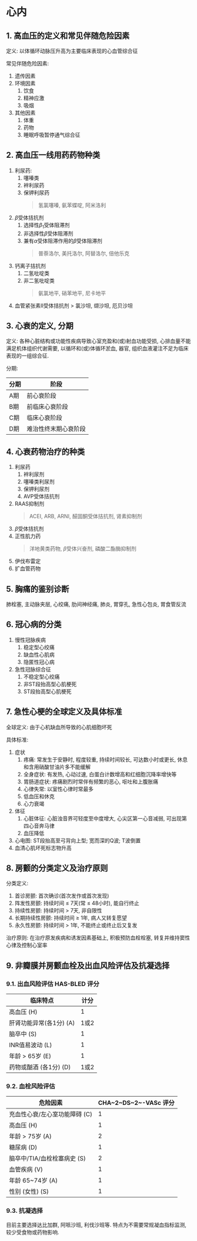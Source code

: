# 心内

## 1. 高血压的定义和常见伴随危险因素

定义: 以体循环动脉压升高为主要临床表现的心血管综合征

常见伴随危险因素:

1. 遗传因素
2. 环境因素
   1. 饮食
   2. 精神应激
   3. 吸烟
3. 其他因素
   1. 体重
   2. 药物
   3. 睡眠呼吸暂停通气综合征

## 2. 高血压一线用药药物种类

1. 利尿药:
   1. 噻嗪类
   2. 袢利尿药
   3. 保钾利尿药
        > 氢氯噻嗪, 氨苯蝶啶, 阿米洛利
2. $\beta$受体拮抗剂
   1. 选择性$\beta _1$受体阻滞剂
   2. 非选择性$\beta$受体阻滞剂
   3. 兼有$\alpha$受体阻滞作用的$\beta$受体阻滞剂
        > 普萘洛尔, 美托洛尔, 阿替洛尔, 倍他乐克
3. 钙离子拮抗剂
   1. 二氢吡啶类
   2. 非二氢吡啶类
        > 氨氯地平, 硝苯地平, 尼卡地平
4. 血管紧张素Ⅱ受体拮抗剂
        > 氯沙坦, 缬沙坦, 厄贝沙坦

## 3. 心衰的定义, 分期

定义: 各种心脏结构或功能性疾病导致心室充盈和(或)射血功能受损, 心排血量不能满足机体组织代谢需要, 以循环和(或)体循环淤血, 器官, 组织血液灌注不足为临床表现的一组综合征.

分期:

| 分期 | 阶段 |
| ---- | ---- |
| A期 | 前心衰阶段 |
| B期 | 前临床心衰阶段 |
| C期 | 临床心衰阶段 |
| D期 | 难治性终末期心衰阶段 |

## 4. 心衰药物治疗的种类

1. 利尿药
   1. 袢利尿剂
   2. 噻嗪类利尿剂
   3. 保钾利尿剂
   4. AVP受体拮抗剂
2. RAAS抑制剂
    > ACEI, ARB, ARNI, 醛固酮受体拮抗剂, 肾素抑制剂
3. $\beta$受体拮抗剂
4. 正性肌力药
    > 洋地黄类药物, $\beta$受体兴奋剂, 磷酸二酯酶抑制剂
5. 伊伐布雷定
6. 扩血管药物

## 5. 胸痛的鉴别诊断

肺栓塞, 主动脉夹层, 心绞痛, 肋间神经痛, 肺炎, 胃穿孔, 急性心包炎, 胃食管反流

## 6. 冠心病的分类

1. 慢性冠脉疾病
   1. 稳定型心绞痛
   2. 缺血性心肌病
   3. 隐匿性冠心病
2. 急性冠脉综合征
   1. 不稳定型心绞痛
   2. 非ST段抬高型心肌梗死
   3. ST段抬高型心肌梗死

## 7. 急性心梗的全球定义及具体标准

全球定义: 由于心机缺血所导致的心肌细胞坏死

具体标准:

1. 症状
   1. 疼痛: 常发生于安静时, 程度较重, 持续时间较长, 可达数小时或更长, 休息和含用硝酸甘油片多不能缓解
   2. 全身症状: 有发热, 心动过速, 白蛋白计数增高和红细胞沉降率增快等
   3. 胃肠道症状: 疼痛剧烈时常伴有频繁的恶心, 呕吐和上腹胀痛
   4. 心律失常: 以室性心律时常最多
   5. 低血压和休克
   6. 心力衰竭
2. 体征
   1. 心脏体征: 心脏浊音界可轻度至中度增大, 心尖区第一心音减弱, 可出现第四心音奔马律
   2. 血压降低
3. 心电图: ST段抬高至弓背向上型; 宽而深的Q波; T波倒置
4. 血清心肌坏死标志物升高

## 8. 房颤的分类定义及治疗原则

分类定义:

1. 首诊房颤: 首次确诊(首次发作或首次发现)
2. 阵发性房颤: 持续时间 $\leq$ 7天(常 $\leq$ 48小时), 能自行终止
3. 持续性房颤: 持续时间 $>$ 7天, 非自限性
4. 长期持续性房颤: 持续时间 $\geq$ 1年, 病人又转复愿望
5. 永久性房颤: 持续时间 $>$ 1年, 不能终止或终止后又复发

治疗原则: 在治疗原发疾病和诱发因素基础上, 积极预防血栓栓塞, 转复并维持窦性心律及控制心室率

## 9. 非瓣膜并房颤血栓及出血风险评估及抗凝选择

### 9.1. 出血风险评估 HAS-BLED 评分

| 临床特点 | 计分 |
| -------- | ---- |
| 高血压 (H) | 1 |
| 肝肾功能异常(各1分) (A) | 1或2 |
| 脑卒中 (S) | 1 |
| INR值易波动 (L) | 1 |
| 年龄 $>$ 65岁 (E) | 1 |
| 药物或酗酒 (各1分) (D) | 1或2 |

### 9.2. 血栓风险评估

| 危险因素 | CHA~2~DS~2~-VASc 评分 |
| -------- | --------------------- |
| 充血性心衰/左心室功能障碍 (C) | 1 |
| 高血压 (H) | 1 |
| 年龄 $>$ 75岁 (A) | 2 |
| 糖尿病 (D) | 1 |
| 脑卒中/TIA/血栓栓塞病史 (S) | 2 |
| 血管疾病 (V) | 1 |
| 年龄 65~74岁 (A) | 1 |
| 性别 (女性) (S) | 1 |

### 9.3. 抗凝选择

目前主要选择达比加群, 阿哌沙班, 利伐沙班等. 特点为不需要常规凝血指标监测, 较少受食物或药物影响.
